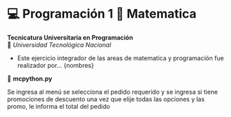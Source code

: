 # 💻 Programación 1  🧮 Matematica

**Tecnicatura Universitaria en Programación**  
📍 *Universidad Tecnológica Nacional*  

- Este ejercicio integrador de las areas de matematica y programación fue realizador por... {nombres}

📌 **mcpython.py**  

Se ingresa al menú se selecciona el pedido requerido y se ingresa si tiene promociones de descuento
una vez que elije todas las opciones y las promo, le informa el total del pedido
